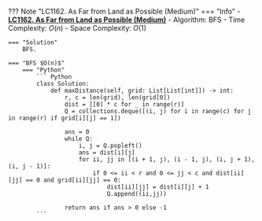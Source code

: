??? Note "LC1162. As Far from Land as Possible (Medium)"
    === "Info"
        - **<a href="https://leetcode-cn.com/problems/as-far-from-land-as-possible/" target="_blank">LC1162. As Far from Land as Possible (Medium)</a>**
        - Algorithm: BFS
        - Time Complexity: $O(n)$
        - Space Complexity: $O(1)$
        
    === "Solution"
        BFS.

    === "BFS $O(n)$"
        === "Python"
            ``` Python
            class Solution:
                def maxDistance(self, grid: List[List[int]]) -> int:
                    r, c = len(grid), len(grid[0])
                    dist = [[0] * c for _ in range(r)]
                    Q = collections.deque([(i, j) for i in range(c) for j in range(r) if grid[i][j] == 1])

                    ans = 0
                    while Q:
                        i, j = Q.popleft()            
                        ans = dist[i][j]
                        for ii, jj in [(i + 1, j), (i - 1, j), (i, j + 1), (i, j - 1)]:
                            if 0 <= ii < r and 0 <= jj < c and dist[ii][jj] == 0 and grid[ii][jj] == 0:
                                dist[ii][jj] = dist[i][j] + 1                    
                                Q.append((ii,jj))

                    return ans if ans > 0 else -1
            ```   